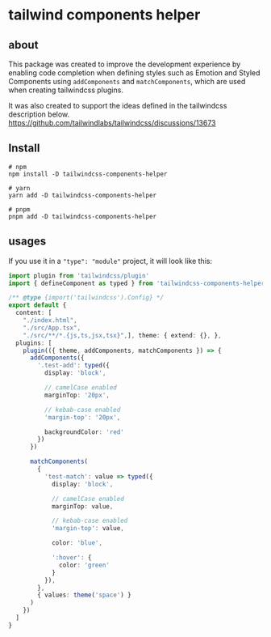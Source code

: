 
# tailwind components helper

## about

This package was created to improve the development experience by enabling code completion when defining styles such as Emotion and Styled Components using `addComponents` and `matchComponents`, which are used when creating tailwindcss plugins. 

It was also created to support the ideas defined in the tailwindcss description below.
https://github.com/tailwindlabs/tailwindcss/discussions/13673


## Install

```
# npm
npm install -D tailwindcss-components-helper

# yarn
yarn add -D tailwindcss-components-helper

# pnpm
pnpm add -D tailwindcss-components-helper
```

## usages

If you use it in a `"type": "module"` project, it will look like this:


```ts
import plugin from 'tailwindcss/plugin'
import { defineComponent as typed } from 'tailwindcss-components-helper'

/** @type {import('tailwindcss').Config} */
export default {
  content: [
    "./index.html",
    "./src/App.tsx",
    "./src/**/*.{js,ts,jsx,tsx}",], theme: { extend: {}, },
  plugins: [
    plugin(({ theme, addComponents, matchComponents }) => {
      addComponents({
        '.test-add': typed({
          display: 'block',

          // camelCase enabled
          marginTop: '20px',

          // kebab-case enabled
          'margin-top': '20px',

          backgroundColor: 'red'
        })
      })

      matchComponents(
        {
          'test-match': value => typed({
            display: 'block',

            // camelCase enabled
            marginTop: value,

            // kebab-case enabled
            'margin-top': value,

            color: 'blue',

            ':hover': {
              color: 'green'
            }
          }),
        },
        { values: theme('space') }
      )
    })
  ]
}
```


